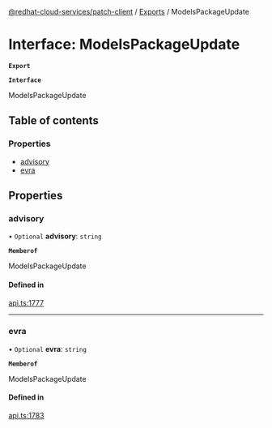 [@redhat-cloud-services/patch-client](../README.md) / [Exports](../modules.md) / ModelsPackageUpdate

# Interface: ModelsPackageUpdate

**`Export`**

**`Interface`**

ModelsPackageUpdate

## Table of contents

### Properties

- [advisory](ModelsPackageUpdate.md#advisory)
- [evra](ModelsPackageUpdate.md#evra)

## Properties

### advisory

• `Optional` **advisory**: `string`

**`Memberof`**

ModelsPackageUpdate

#### Defined in

[api.ts:1777](https://github.com/mkholjuraev/javascript-clients/blob/master/packages/patch/api.ts#L1777)

___

### evra

• `Optional` **evra**: `string`

**`Memberof`**

ModelsPackageUpdate

#### Defined in

[api.ts:1783](https://github.com/mkholjuraev/javascript-clients/blob/master/packages/patch/api.ts#L1783)
